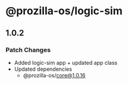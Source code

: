 # @prozilla-os/logic-sim

## 1.0.2

### Patch Changes

- Added logic-sim app + updated app class
- Updated dependencies
  - @prozilla-os/core@1.0.16

